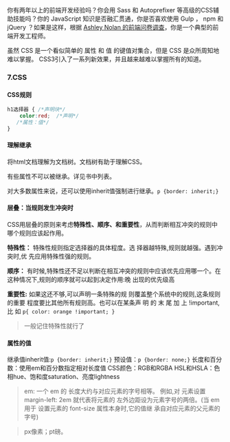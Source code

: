 

你有两年以上的前端开发经验吗？你会用 Sass 和 Autoprefixer 等高级的CSS辅助技能吗？你的 JavaScript 知识是否融汇贯通，你是否喜欢使用 Gulp ， npm 和 jQuery ？如果是这样，根据 [Ashley Nolan 的前端问卷调查](https://ashleynolan.co.uk/blog/frontend-tooling-survey-2016-results)，你是一个典型的前端开发工程师。



虽然 CSS 是一个看似简单的 属性 和 值 的键值对集合，但是 CSS 是众所周知地难以掌握。 CSS3引入了一系列新效果，并且越来越难以掌握所有的知道。



### 7.CSS

#### CSS规则

```css
h1选择器 { /*声明块*/
	color:red;	/*声明*/
   /*属性：值*/
}
```

#### 理解继承
将html文档理解为文档树。文档树有助于理解CSS。

有些属性不可以被继承。详见书中列表。

对大多数属性来说，还可以使用inherit值强制进行继承。`p {border: inherit;}`

#### 层叠：当规则发生冲突时
CSS用层叠的原则来考虑**特殊性、顺序、和重要性**，从而判断相互冲突的规则中哪个规则应该起作用。

**特殊性：**
特殊性规则指定选择器的具体程度。选 择器越特殊,规则就越强。遇到冲突时,优 先应用特殊性强的规则。

**顺序：**
有时候,特殊性还不足以判断在相互冲突的规则中应该优先应用哪一个。在这种情况下,规则的顺序就可以起到决定作用:晚
出现的优先级高

**重要性:**
如果这还不够,可以声明一条特殊的规 则覆盖整个系统中的规则,这条规则的重要 程度要比其他所有规则高。也可以在某条声 明 的 末 尾 加 上 !important, 比 如 `p{ color: orange !important; }`

>一般记住特殊性就行了



#### 属性的值

继承值inherit值:`p {border: inherit;}`
预设值：`p {border: none;}`
长度和百分数：使用em和百分数指定相对长度值
CSS颜色：RGB和RGBA
HSL和HSLA：色相hue、饱和度saturation、亮度lightness


>em: 
>一个 em 的 长度大约与对应元素的字号相等。
>例如,对 元素设置 margin-left: 2em 就代表将元素的 左外边距设为元素字号的两倍。(当 em 用于 设置元素的 font-size 属性本身时,它的值继 承自对应元素的父元素的字号)

>px像素；pt磅。



